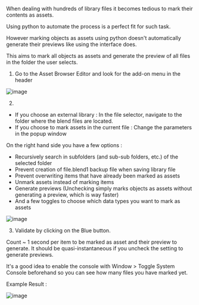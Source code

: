 When dealing with hundreds of library files it becomes tedious to mark their contents as assets.

Using python to automate the process is a perfect fit for such task.

However marking objects as assets using python doesn't automatically generate their previews like using the interface does.

This aims to mark all objects as assets and generate the preview of all files in the folder the user selects.

1. Go to the Asset Browser Editor and look for the add-on menu in the header

![image](https://user-images.githubusercontent.com/25156105/147928603-027e3546-adef-449d-9db8-931d91e18f31.png)

2. 
 - If you choose an external library : In the file selector, navigate to the folder where the blend files are located. 
 - If you choose to mark assets in the current file : Change the parameters in the popup window

On the right hand side you have a few options :

- Recursively search in subfolders (and sub-sub folders, etc.) of the selected folder
- Prevent creation of file.blend1 backup file when saving library file
- Prevent overwriting items that have already been marked as assets
- Unmark assets instead of marking items
- Generate previews (Unchecking simply marks objects as assets without generating a preview, which is way faster)
- And a few toggles to choose which data types you want to mark as assets


![image](https://user-images.githubusercontent.com/25156105/147601200-6c676a3e-8736-4aa8-983f-9dee73af01ce.png)


3. Validate by clicking on the Blue button.

Count ~ 1 second per item to be marked as asset and their preview to generate. It should be quasi-instantaneous if you uncheck the setting to generate previews.

It's a good idea to enable the console with Window > Toggle System Console beforehand so you can see how many files you have marked yet.

Example Result :

![image](https://user-images.githubusercontent.com/25156105/145268274-c65c2c7d-3378-48cf-980c-ce7ef79a566f.png)
